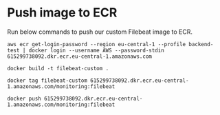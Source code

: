 # Push image to ECR
Run below commands to push our custom Filebeat image to ECR.
```
aws ecr get-login-password --region eu-central-1 --profile backend-test | docker login --username AWS --password-stdin 615299738092.dkr.ecr.eu-central-1.amazonaws.com
```

```
docker build -t filebeat-custom .
```

```
docker tag filebeat-custom 615299738092.dkr.ecr.eu-central-1.amazonaws.com/monitoring:filebeat
```

```
docker push 615299738092.dkr.ecr.eu-central-1.amazonaws.com/monitoring:filebeat
```